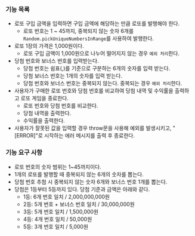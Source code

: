 ### 기능 목록

- 로또 구입 금액을 입력하면 구입 금액에 해당하는 만큼 로또를 발행해야 한다.
  - 로또 번호는 1 ~ 45까지, 중복되지 않는 숫자 6개를 `Random.pickUniqueNumbersInRange`를 사용하여 발행한다.
- 로또 1장의 가격은 1,000원이다.
  - 로또 구입 금액이 1,000원으로 나누어 떨어지지 않는 경우 `예외 처리`한다.
- 당첨 번호와 보너스 번호를 입력받는다.
  - 당첨 번호는 쉼표(,)를 기준으로 구분하는 6개의 숫자를 입력 받는다.
  - 당첨 보너스 번호는 1개의 숫자를 입력 받는다.
  - 당첨 번호와 보너스 번호는 중복되지 않는다. 중복되는 경우 `예외 처리`한다.
- 사용자가 구매한 로또 번호와 당첨 번호를 비교하여 당첨 내역 및 수익률을 출력하고 로또 게임을 종료한다.
  - 로또 번호와 당첨 번호를 비교한다.
  - 당첨 내역을 출력한다.
  - 수익률을 출력한다.
- 사용자가 잘못된 값을 입력할 경우 throw문을 사용해 예외를 발생시키고, "[ERROR]"로 시작하는 에러 메시지를 출력 후 종료한다.


### 기능 요구 사항

- 로또 번호의 숫자 범위는 1~45까지이다.
- 1개의 로또를 발행할 때 중복되지 않는 6개의 숫자를 뽑는다.
- 당첨 번호 추첨 시 중복되지 않는 숫자 6개와 보너스 번호 1개를 뽑는다. 
- 당첨은 1등부터 5등까지 있다. 당첨 기준과 금액은 아래와 같다.
  - 1등: 6개 번호 일치 / 2,000,000,000원
  - 2등: 5개 번호 + 보너스 번호 일치 / 30,000,000원
  - 3등: 5개 번호 일치 / 1,500,000원
  - 4등: 4개 번호 일치 / 50,000원
  - 5등: 3개 번호 일치 / 5,000원   